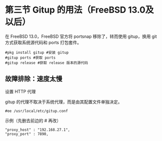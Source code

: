 # 第三节 Gitup 的用法（FreeBSD 13.0及以后）

在 FreeBSD 13.0，FreeBSD 官方将 portsnap 移除了，转而使用 gitup，换用 git 方式获取系统源代码和 ports 打包套件。
```
#pkg install gitup #安装 gitup
#gitup ports #获取 ports
#gitup release #获取 release 版本的源代码
```
## 故障排除：速度太慢

设置 HTTP 代理&#x20;

gitup 的代理不取决于系统代理，而是由其配置文件单独决定。

`#ee /usr/local/etc/gitup.conf`

示例（先删去前边的 # 再改）
```
"proxy_host" : "192.168.27.1",
"proxy_port" : 7890,
```